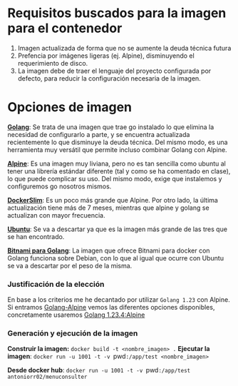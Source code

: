 # Requisitos buscados para la imagen para el contenedor
1. Imagen actualizada de forma que no se aumente la deuda técnica futura
2. Prefencia por imágenes ligeras (ej. Alpine), disminuyendo el requerimiento de disco.
3. La imagen debe de traer el lenguaje del proyecto configurada por defecto, para reducir la configuración necesaria de la imagen.

# Opciones de imagen

**[Golang](https://hub.docker.com/_/golang)**: Se trata de una imagen que trae go instalado lo que elimina la necesidad de configurarlo a parte, y se encuentra actualizada recientemente lo que disminuye la deuda técnica. Del mismo modo, es una herramienta muy versátil que permite incluso combinar Golang con Alpine.

**[Alpine](https://hub.docker.com/_/alpine)**: Es una imagen muy liviana, pero no es tan sencilla como ubuntu al tener una librería estándar diferente (tal y como se ha comentado en clase), lo que puede complicar su uso. Del mismo modo, exige que instalemos y configuremos go nosotros mismos.

**[DockerSlim](https://github.com/kcq/docker-slim)**: Es un poco más grande que Alpine. Por otro lado, la última actualización tiene más de 7 meses, mientras que alpine y golang se actualizan con mayor frecuencia.

**[Ubuntu](https://hub.docker.com/_/ubuntu)**: Se va a descartar ya que es la imagen más grande de las tres que se han encontrado.

**[Bitnami para Golang](https://hub.docker.com/r/bitnami/golang/)**: La imagen que ofrece Bitnami para docker con Golang funciona sobre Debian, con lo que al igual que ocurre con Ubuntu se va a descartar por el peso de la misma. 

### Justificación de la elección
En base a los criterios me he decantado por utilizar `Golang 1.23` con Alpine. Si entramos [Golang-Alpine](https://hub.docker.com/_/golang/tags?page=1&name=alpine) vemos las diferentes opciones disponibles, concretamente usaremos [Golang 1.23.4:Alpine](https://hub.docker.com/layers/library/golang/1.23.3-alpine3.20/images/sha256-cdb47cf7cc930903987ead22e38dfb607db077bf120e740f7f5f14d1d18e4668?context=explore)

### Generación y ejecución de la imagen
**Construir la imagen:** `docker build -t <nombre_imagen> .`
**Ejecutar la imagen**: `docker run -u 1001 -t -v `pwd`:/app/test <nombre_imagen>`

**Desde docker hub**: `docker run -u 1001 -t -v `pwd`:/app/test antoniorr02/menuconsulter`